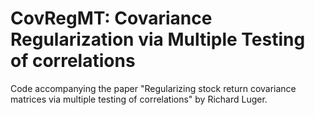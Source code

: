 # **CovRegMT**: Covariance Regularization via Multiple Testing of correlations

Code accompanying the paper "Regularizing stock return covariance matrices via multiple testing of correlations" by Richard Luger.
